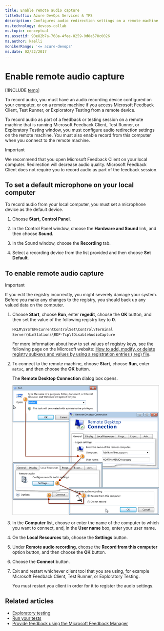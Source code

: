 ```yaml
---
title: Enable remote audio capture
titleSuffix: Azure DevOps Services & TFS
description: Configures audio redirection settings on a remote machine that is running Microsoft Feedback Client, Test Runner, or Exploratory Testing window 
ms.technology: devops-collab
ms.topic: conceptual
ms.assetid: 98e82b7a-768a-4fee-8259-0d8a578c0026
ms.author: kaelli
monikerRange: '<= azure-devops'
ms.date: 02/22/2017 
---
```


# Enable remote audio capture

[!INCLUDE [temp](../../includes/version-vsts-tfs-all-versions.md)]

To record audio, you must have an audio recording device configured on your computer, or on a remote machine if you access Microsoft Feedback Client, Test Runner, or Exploratory Testing from a remote device.  

To record audio as part of a feedback or testing session on a remote machine that is running Microsoft Feedback Client, Test Runner, or Exploratory Testing window, you must configure audio redirection settings on the remote machine. You must also enable record from this computer when you connect to the remote machine. 
  
> [!IMPORTANT]  
>  We recommend that you open Microsoft Feedback Client on your local computer. Redirection will decrease audio quality. Microsoft Feedback Client does not require you to record audio as part of the feedback session.  
  
## To set a default microphone on your local computer  

 To record audio from your local computer, you must set a microphone device as the default device.  
  
1.  Choose **Start, Control Panel**.  
  
2.  In the Control Panel window, choose the **Hardware and Sound** link, and then choose **Sound**.  
  
3.  In the Sound window, choose the **Recording** tab.  
  
4.  Select a recording device from the list provided and then choose **Set Default**.  
  
## To enable remote audio capture  

> [!IMPORTANT]
> If you edit the registry incorrectly, you might severely damage your system. Before you make any changes to the registry, you should back up any valued data on the computer.  

1.  Choose **Start**, choose **Run**, enter **regedit**, choose the **OK** button, and then set the value of the following registry key to **0**.  
  
     `HKLM\SYSTEM\CurrentControlSet\Control\Terminal Server\WinStations\RDP-Tcp\fDisableAudioCapture`  
  
     For more information about how to set values of registry keys, see the following page on the Microsoft website: [How to add, modify, or delete registry subkeys and values by using a registration entries (.reg) file](/project/add-user-accounts-in-project-server).  
  
2.  To connect to the remote machine, choose **Start**, choose **Run**, enter `mstsc`, and then choose the **OK** button.  
  
    The **Remote Desktop Connection** dialog box opens.  

	![Enable remote audio](media/alm_rm_remoteaudio.png "ALM_RM_RemoteAudio")  

3.  In the **Computer** list, choose or enter the name of the computer to which you want to connect, and, in the **User name** box, enter your user name.  
  
4.  On the **Local Resources** tab, choose the **Settings** button.  
  
5.  Under **Remote audio recording**, choose the **Record from this computer** option button, and then choose the **OK** button.  
  
6.  Choose the **Connect** button.  
  
7.  Exit and restart whichever client tool that you are using, for example Microsoft Feedback Client, Test Runner, or Exploratory Testing.  
  
     You must restart you client in order for it to register the audio settings.  
  
## Related articles

- [Exploratory testing](../../test/perform-exploratory-tests.md)   
- [Run your tests](../../test/run-manual-tests.md)   
- [Provide feedback using the Microsoft Feedback Manager](give-feedback.md)
